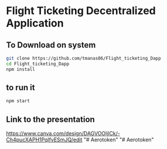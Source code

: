 # Flight Ticketing Decentralized Application 

## To Download on system
```bash
git clone https://github.com/tmanas06/Flight_ticketing_Dapp
cd Flight_ticketing_Dapp
npm install
```
## to run it
```bash
npm start
```

## Link to the presentation
https://www.canva.com/design/DAGVOOljlCk/-Ch4pucXAPH1PqlfvESmJQ/edit
"# Aerotoken" 
"# Aerotoken" 
